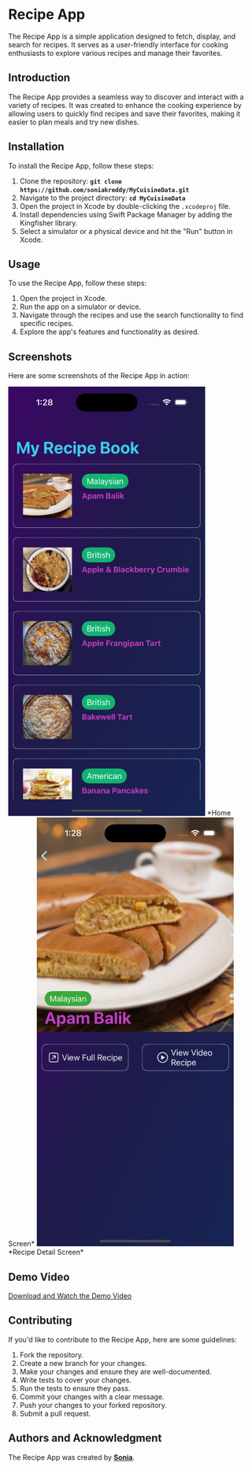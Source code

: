 # **Recipe App**

The Recipe App is a simple application designed to fetch, display, and search for recipes. It serves as a user-friendly interface for cooking enthusiasts to explore various recipes and manage their favorites.

## **Introduction**

The Recipe App provides a seamless way to discover and interact with a variety of recipes. It was created to enhance the cooking experience by allowing users to quickly find recipes and save their favorites, making it easier to plan meals and try new dishes.

## **Installation**

To install the Recipe App, follow these steps:

1. Clone the repository: **`git clone https://github.com/soniakreddy/MyCuisineData.git`**
2. Navigate to the project directory: **`cd MyCuisineData`**
3. Open the project in Xcode by double-clicking the `.xcodeproj` file.
4. Install dependencies using Swift Package Manager by adding the Kingfisher library.
5. Select a simulator or a physical device and hit the "Run" button in Xcode.

## **Usage**

To use the Recipe App, follow these steps:

1. Open the project in Xcode.
2. Run the app on a simulator or device.
3. Navigate through the recipes and use the search functionality to find specific recipes.
4. Explore the app's features and functionality as desired.

## **Screenshots**

Here are some screenshots of the Recipe App in action:

<img src="https://github.com/soniakreddy/MyCuisineData/blob/main/Screenshots/Screenshot1.png?raw=true" alt="Home Screen" width="400"/>
*Home Screen*

<img src="https://github.com/soniakreddy/MyCuisineData/blob/main/Screenshots/Screenshot2.png?raw=true" alt="Recipe Detail" width="400"/>
*Recipe Detail Screen*

## **Demo Video**
[Download and Watch the Demo Video](https://github.com/soniakreddy/MyCuisineData/raw/main/Demo/Demo.mp4)

## **Contributing**

If you'd like to contribute to the Recipe App, here are some guidelines:

1. Fork the repository.
2. Create a new branch for your changes.
3. Make your changes and ensure they are well-documented.
4. Write tests to cover your changes.
5. Run the tests to ensure they pass.
6. Commit your changes with a clear message.
7. Push your changes to your forked repository.
8. Submit a pull request.

## **Authors and Acknowledgment**

The Recipe App was created by **[Sonia](https://github.com/soniakreddy)**.
